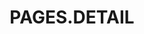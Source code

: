 ---
title: PAGES.DETAIL
content_title: PAGES.DETAIL_CONTENT
visible: true
routes:
  default: '/trefferanzeige'
hasImageSwiper: true
hasLeaflet: true
content_header_disabled: true
---